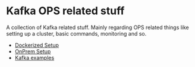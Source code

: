 # Kafka OPS related stuff

A collection of Kafka related stuff.
Mainly regarding OPS related things like setting up a cluster, basic commands, monitoring and so.

  * [ Dockerized Setup](readme_docker.md)
  * [ OnPrem Setup](readme_onprem.md)
  * [ Kafka examples](kafka_examples.md)


